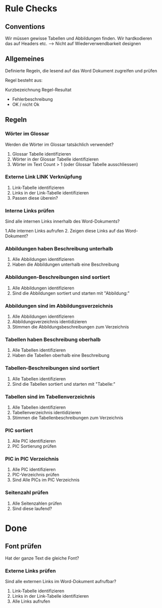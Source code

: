 # Rule Checks

## Conventions

Wir müssen gewisse Tabellen und Abbildungen finden. Wir hardkodieren das auf Headers etc.
--> Nicht auf Wiederverwendbarkeit designen

## Allgemeines

Definierte Regeln, die lesend auf das Word Dokument zugreifen und prüfen

Regel besteht aus:

Kurzbezeichnung
Regel-Resultat
  - Fehlerbeschreibung
  - OK / nicht Ok

## Regeln

### Wörter im Glossar

Werden die Wörter im Glossar tatsächlich verwendet?

1. Glossar Tabelle identifizieren
2. Wörter in der Glossar Tabelle identifizieren
3. Wörter im Text Count > 1 (oder Glossar Tabelle ausschliessen)

### Externe Link LINK Verknüpfung

1. Link-Tabelle identifizieren
2. Links in der Link-Tabelle identifizieren
3. Passen diese überein?

### Interne Links prüfen

Sind alle internen Links innerhalb des Word-Dokuments?

1.Alle internen Links aufrufen
2. Zeigen diese Links auf das Word-Dokument?

### Abbildungen haben Beschreibung unterhalb

1. Alle Abbildungen identifizieren
2. Haben die Abbildungen unterhalb eine Beschreibung

### Abbildungen-Beschreibungen sind sortiert

1. Alle Abbildungen identifizieren
2. Sind die Abbildungen sortiert und starten mit "Abbildung:"

### Abbildungen sind im Abbildungsverzeichnis

1. Alle Abbildungen identifizieren
2. Abbildungsverzeichnis identidizieren
3. Stimmen die Abbildungsbeschreibungen zum Verzeichnis

### Tabellen haben Beschreibung oberhalb

1. Alle Tabellen identifizieren
2. Haben die Tabellen oberhalb eine Beschreibung

### Tabellen-Beschreibungen sind sortiert

1. Alle Tabellen identifizieren
2. Sind die Tabellen sortiert und starten mit "Tabelle:"

### Tabellen sind im Tabellenverzeichnis

1. Alle Tabellen identifizieren
2. Tabellenverzeichnis identidizieren
3. Stimmen die Tabellenbeschreibungen zum Verzeichnis

### PIC sortiert

1. Alle PIC identifizieren
2. PIC Sortierung prüfen

### PIC in PIC Verzeichnis

1. Alle PIC identifizieren
2. PIC-Verzeichnis prüfen
3. Sind Alle PICs im PIC Verzeichnis

### Seitenzahl prüfen

1. Alle Seitenzahlen prüfen
2. Sind diese laufend?


# Done

## Font prüfen

Hat der ganze Text die gleiche Font?


### Externe Links prüfen

Sind alle externen Links im Word-Dokument aufrufbar?

1. Link-Tabelle identifizieren
2. Links in der Link-Tabelle identifizieren
3. Alle Links aufrufen
